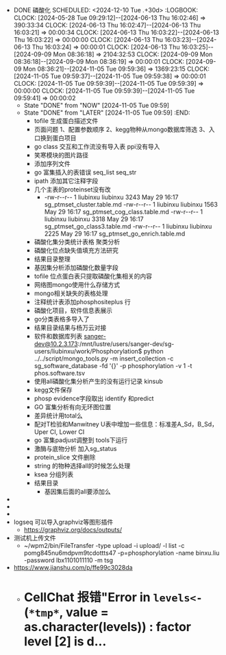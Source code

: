 - DONE 磷酸化 
  SCHEDULED: <2024-12-10 Tue .+30d>
  :LOGBOOK:
  CLOCK: [2024-05-28 Tue 09:29:12]--[2024-06-13 Thu 16:02:46] =>  390:33:34
  CLOCK: [2024-06-13 Thu 16:02:47]--[2024-06-13 Thu 16:03:21] =>  00:00:34
  CLOCK: [2024-06-13 Thu 16:03:22]--[2024-06-13 Thu 16:03:22] =>  00:00:00
  CLOCK: [2024-06-13 Thu 16:03:23]--[2024-06-13 Thu 16:03:24] =>  00:00:01
  CLOCK: [2024-06-13 Thu 16:03:25]--[2024-09-09 Mon 08:36:18] =>  2104:32:53
  CLOCK: [2024-09-09 Mon 08:36:18]--[2024-09-09 Mon 08:36:19] =>  00:00:01
  CLOCK: [2024-09-09 Mon 08:36:21]--[2024-11-05 Tue 09:59:36] =>  1369:23:15
  CLOCK: [2024-11-05 Tue 09:59:37]--[2024-11-05 Tue 09:59:38] =>  00:00:01
  CLOCK: [2024-11-05 Tue 09:59:39]--[2024-11-05 Tue 09:59:39] =>  00:00:00
  CLOCK: [2024-11-05 Tue 09:59:39]--[2024-11-05 Tue 09:59:41] =>  00:00:02
  * State "DONE" from "NOW" [2024-11-05 Tue 09:59]
  * State "DONE" from "LATER" [2024-11-05 Tue 09:59]
  :END:
	- tofile  生成蛋白描述文件
	- 页面问题  1、配置参数顺序  2、kegg物种从mongo数据库筛选  3、入口换到蛋白项目
	- go class 交互和工作流没有导入表 ppi没有导入
	- 笑寒模块的图片路径
	- 添加序列文件
	- go 富集插入的表错误 seq_list seq_str
	- ipath 添加其它注释字段
	- 几个主表的proteinset没有改
		- -rw-r--r-- 1 liubinxu liubinxu  3243 May 29 16:17  sg_ptmset_cluster.table.md
		  -rw-r--r-- 1 liubinxu liubinxu  1563 May 29 16:17  sg_ptmset_cog_class.table.md
		  -rw-r--r-- 1 liubinxu liubinxu  3318 May 29 16:17  sg_ptmset_go_class3.table.md
		  -rw-r--r-- 1 liubinxu liubinxu  2225 May 29 16:17  sg_ptmset_go_enrich.table.md
	- 磷酸化集分类统计表格 聚类分析
	- 磷酸化位点缺失值填充方法研究
	- 结果目录整理
	- 基因集分析添加磷酸化数量字段
	- tofile 位点蛋白表只提取磷酸化集相关的内容
	- 网络图mongo使用什么存储方式
	- mongo相关缺失的表格处理
	- 注释统计表添加phosphositeplus 行
	- 磷酸化项目，软件信息表展示
	- go分类表格多导入了
	- 结果目录结果与杨万云对接
	- 软件和数据库列表 sanger-dev@10.2.3.173:/mnt/lustre/users/sanger-dev/sg-users/liubinxu/work/Phosphorylation$ python ../../script/mongo_tools.py  -m insert_collection -c sg_software_database -fd '{}' -p phosphorylation -v 1 -t phos.software.tsv
	- 使用all磷酸化集分析产生的没有运行记录 kinsub
	- kegg文件保存
	- phosp evidence字段取出 identify 和predict
	- GO 富集分析有向无环图位置
	- 差异统计用total么
	- 配对T检验和Manwitney U表中增加一些信息：标准差A_Sd，B_Sd，Uper CI, Lower CI
	- go 富集padjust调整到 tools下运行
	- 激酶与底物分析 加入sg_status
	- protein_slice 文件删除
	- string 的物种选择all的时候怎么处理
	- ksea 分组列表
	- 结果目录
		- 基因集后面的all要添加么
-
-
-
- logseq 可以导入graphviz等图形插件
	- https://graphviz.org/docs/outputs/
- 测试机上传文件
	- ~/wpm2/bin/FileTransfer -type upload -i upload/ -l list -c pomg845nu6mdpvm9tcdottts47 -p=phosphorylation -name binxu.liu -password lbx1101011110 -m tsg
- https://www.jianshu.com/p/ffe99c3028da
	- # CellChat 报错"Error in `levels<-`(`*tmp*`, value = as.character(levels)) : factor level [2] is d...